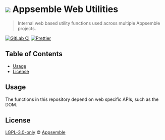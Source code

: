 # ![](https://gitlab.com/appsemble/appsemble/-/raw/0.32.1-test.9/config/assets/logo.svg) Appsemble Web Utilities

> Internal web based utility functions used across multiple Appsemble projects.

[![GitLab CI](https://gitlab.com/appsemble/appsemble/badges/0.32.1-test.9/pipeline.svg)](https://gitlab.com/appsemble/appsemble/-/releases/0.32.1-test.9)
[![Prettier](https://img.shields.io/badge/code_style-prettier-ff69b4.svg)](https://prettier.io)

## Table of Contents

- [Usage](#usage)
- [License](#license)

## Usage

The functions in this repository depend on web specific APIs, such as the DOM.

## License

[LGPL-3.0-only](https://gitlab.com/appsemble/appsemble/-/blob/0.32.1-test.9/LICENSE.md) ©
[Appsemble](https://appsemble.com)
